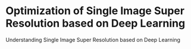 # Optimization of Single Image Super Resolution based on Deep Learning
Understanding Single Image Super Resolution based on Deep Learning

